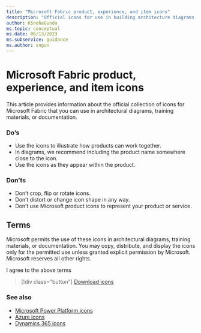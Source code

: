 ```yaml
---
title: "Microsoft Fabric product, experience, and item icons"
description: "Official icons for use in building architecture diagrams and illustrations for Microsoft Power Platform (Power Platform, Power Apps, Power Automate, Power BI, Power Pages, Power Virtual Agents, Dataverse, AI Builder, and Power Fx)."
author: KSnehaGunda
ms.topic: conceptual
ms.date: 06/13/2023
ms.subservice: guidance
ms.author: sngun
---
```


# Microsoft Fabric product, experience, and item icons

This article provides information about the official collection of icons for Microsoft Fabric that you can use in architectural diagrams, training materials, or documentation.

### Do’s

* Use the icons to illustrate how products can work together.
* In diagrams, we recommend including the product name somewhere close to the icon.
* Use the icons as they appear within the product.

### Don’ts

* Don’t crop, flip or rotate icons.
* Don’t distort or change icon shape in any way.
* Don’t use Microsoft product icons to represent your product or service.

## Terms

Microsoft permits the use of these icons in architectural diagrams, training materials, or documentation. You may copy, distribute, and display the icons only for the permitted use unless granted explicit permission by Microsoft. Microsoft reserves all other rights.

<div id="consent-checkbox">
I agree to the above terms
</div>

 > [!div class="button"]
 > [Download icons](https://download.microsoft.com/download/e/f/4/ef434e60-8cdc-4dd1-9d9f-e58670e57ec1/Power_Platform_scalable.zip)

### See also

* [Microsoft Power Platform icons](/power-platform/guidance/icons)
* [Azure icons](/azure/architecture/icons)
* [Dynamics 365 icons](/dynamics365/get-started/icons)